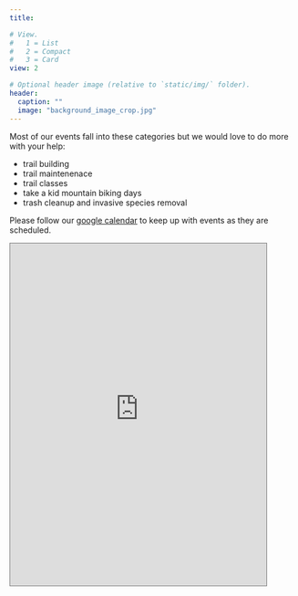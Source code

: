 ```yaml
---
title:

# View.
#   1 = List
#   2 = Compact
#   3 = Card
view: 2

# Optional header image (relative to `static/img/` folder).
header:
  caption: ""
  image: "background_image_crop.jpg"
---
```


<p style="text-align: center;">

Most of our events fall into these categories but we would love to do more with your help:

+ trail building
+ trail maintenenace
+ trail classes
+ take a kid mountain biking days
+ trash cleanup and invasive species removal

Please follow our [google calendar](https://calendar.google.com/calendar/embed?src=sorbaathens%40gmail.com&ctz=America%2FNew_York) to keep up with events as they are scheduled.


<iframe src="https://calendar.google.com/calendar/b/1/embed?height=600&amp;wkst=1&amp;bgcolor=%23ffffff&amp;ctz=America%2FNew_York&amp;src=c29yYmFhdGhlbnNAZ21haWwuY29t&amp;color=%23871111&amp;showTitle=0&amp;mode=AGENDA" style="border:solid 1px #777" width="450" height="600" frameborder="0" scrolling="no"></iframe></p>
